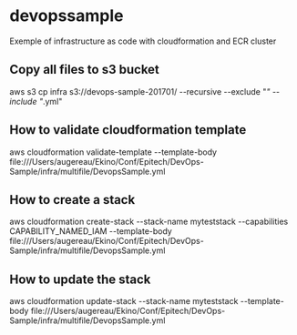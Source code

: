 # devopssample
Exemple of infrastructure as code with cloudformation and ECR cluster



## Copy all files to s3 bucket
aws s3 cp infra s3://devops-sample-201701/ --recursive --exclude "*" --include "*.yml"

## How to validate cloudformation template
aws cloudformation validate-template --template-body file:///Users/augereau/Ekino/Conf/Epitech/DevOps-Sample/infra/multifile/DevopsSample.yml
## How to create a stack
aws cloudformation create-stack --stack-name myteststack --capabilities CAPABILITY_NAMED_IAM --template-body file:///Users/augereau/Ekino/Conf/Epitech/DevOps-Sample/infra/multifile/DevopsSample.yml
## How to update the stack
aws cloudformation update-stack --stack-name myteststack --template-body file:///Users/augereau/Ekino/Conf/Epitech/DevOps-Sample/infra/multifile/DevopsSample.yml
